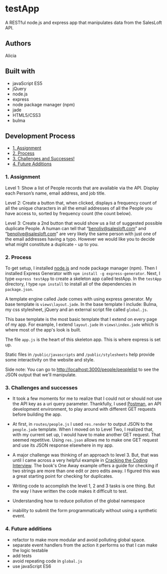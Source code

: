 # testApp

A RESTful node.js and express app that manipulates data from the SalesLoft API. 

## Authors

Alicia

## Built with

* javaScript ES5
* jQuery
* node.js
* express
* node package manager (npm)
* jade
* HTML5/CSS3
* bulma

## Development Process

* [1. Assignment](#1-assignment)
* [2. Process](#2-process)
* [3. Challenges and Successes!](#3-challenges-and-successes)
* [4. Future Additions](#4-future-additions)

### 1. Assignment

Level 1: Show a list of People records that are available via the API.  Display each Person’s name, email address, and job title.

Level 2: Create a button that, when clicked, displays a frequency count of all the unique characters in all the email addresses of all the People you have access to, sorted by frequency count (the count below).

Level 3:  Create a 2nd button that would show us a list of suggested possible duplicate People.  A human can tell that “benoliv@salesloft.com” and “benolive@salesloft.com” are very likely the same person with just one of the email addresses having a typo.  However we would like you to decide what might constitute a duplicate - up to you.

### 2. Process

To get setup, I  installed [node.js](https://nodejs.org/en/) and node package manager (npm). Then I installed Express Generator with `npm install -g express-generator`. Next, I type `express testApp` to create a skeleton app called testApp. In the `testApp` directory, I type `npm install` to install all of the dependencies in `package.json`. 

A template engine called Jade comes with using express generator. My base template is `views\layout.jade`. In the base template I include: Bulma, my css stylesheet, jQuery and an external script file called `global.js`.
 
 This base template is the most basic template that I extend on every page of my app. For example, I extend `layout.jade` in `views\index.jade` which is where most of the app's look is built.


The file `app.js` is the heart of this skeleton app. This is where express is set up. 

Static files in `/public/javascripts` and  `/public/stylesheets` help provide some interactivity on the website and style. 

 
Side note: You can go to [http://localhost:3000/people/peoplelist](http://localhost:3000/people/peoplelist) to see the JSON output that we'll manipulate.
 
### 3. Challenges and successes

- It took a few moments for me to realize that I could not or should not use the API key as a uri query parameter. Thankfully, I used [Postman](https://www.getpostman.com/), an API development environment, to play around with different GET requests before building the app. 

- At first, in `routes/people.js` I used `res.render` to output JSON to the `people.jade` template. When I moved on to Level Two, I realized that, with my current set up, I would have to make another GET request. That seemed repetitive. Using `res.json` allows me to make one GET request and use its JSON response elsewhere in my app. 

- A major challenge was thinking of an approach to level 3. But, that was until I came across a very helpful example in [Cracking the Coding Interview](http://www.crackingthecodinginterview.com/). The book's One Away example offers a guide for checking if two strings are more than one edit or zero edits away. I figured this was a great starting point for checking for duplicates. 

- Writing code to accomplish the level 1, 2 and 3 tasks is one thing. But the way I have written the code makes it difficult to test.

- Understanding how to reduce pollution of the global namespace

- inability to submit the form programmatically without using a synthetic event.


### 4. Future additions

- refactor to make more modular and avoid polluting global space. 
- separate event handlers from the action it performs so that I can make the logic testable
- add tests 
- avoid repeating code in `global.js`
- use javaScript ES6
